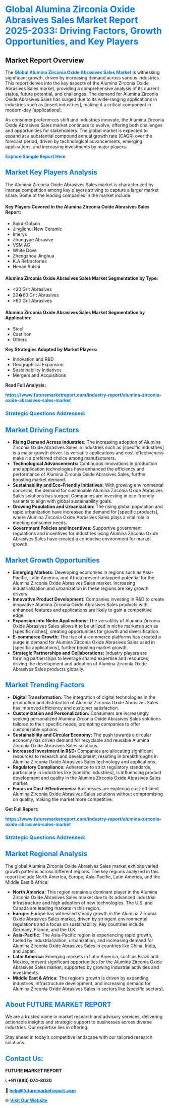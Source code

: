 <h1 style="color: #007BFF;">Global Alumina Zirconia Oxide Abrasives Sales Market Report 2025-2033: Driving Factors, Growth Opportunities, and Key Players</h1>

<section id="overview">
<h2>Market Report Overview</h2>
<p>The <a href="https://www.futuremarketreport.com/industry-report/alumina-zirconia-oxide-abrasives-sales-market" style="color: #007BFF; text-decoration: none;"><strong>Global Alumina Zirconia Oxide Abrasives Sales Market</strong></a> is witnessing significant growth, driven by increasing demand across various industries. This report delves into the key aspects of the Alumina Zirconia Oxide Abrasives Sales market, providing a comprehensive analysis of its current status, future potential, and challenges. The demand for Alumina Zirconia Oxide Abrasives Sales has surged due to its wide-ranging applications in industries such as [insert industries], making it a critical component in modern-day [applications].</p>
<p>As consumer preferences shift and industries innovate, the Alumina Zirconia Oxide Abrasives Sales market continues to evolve, offering both challenges and opportunities for stakeholders. The global market is expected to expand at a substantial compound annual growth rate (CAGR) over the forecast period, driven by technological advancements, emerging applications, and increasing investments by major players.</p>
</section>

<section id="overview">
<p><a href="https://www.futuremarketreport.com/request-sample/reportId=103322" style="color: #007BFF; text-decoration: none;"><strong>Explore Sample Report Here</strong></a></p>
</section>

<section id="key-players">
<h2 style="color: #007BFF;">Market Key Players Analysis</h2>
<p>The Alumina Zirconia Oxide Abrasives Sales market is characterized by intense competition among key players striving to capture a larger market share. Some of the leading companies in the market include:</p>
<h4>Key Players Covered in the Alumina Zirconia Oxide Abrasives Sales Report:</h4>
<ul><li>Saint-Gobain</li><li>Jingjiehui New Ceramic</li><li>Imerys</li><li>Zhongyue Abrasive</li><li>VSM AG</li><li>White Dove</li><li>Zhengzhou Jinghua</li><li>K.A Refractories</li><li>Henan Ruishi</li></ul>
<h4>Alumina Zirconia Oxide Abrasives Sales Market Segmentation by Type:</h4>
<ul><li>&lt;20 Grit Abrasives</li><li>20�60 Grit Abrasives</li><li>&gt;60 Grit Abrasives</li></ul>

<h4>Alumina Zirconia Oxide Abrasives Sales Market Segmentation by Application:</h4>
<ul><li>Steel</li><li>Cast Iron</li><li>Others</li></ul>
<p><strong>Key Strategies Adopted by Market Players:</strong></p>
<ul>
<li>Innovation and R&D</li>
<li>Geographical Expansion</li>
<li>Sustainability Initiatives</li>
<li>Mergers and Acquisitions</li>
</ul>
</section>

<section>
<p><strong>Read Full Analysis: </strong></p><a href="https://www.futuremarketreport.com/industry-report/alumina-zirconia-oxide-abrasives-sales-market" style="color: #007BFF; text-decoration: none;"><strong>https://www.futuremarketreport.com/industry-report/alumina-zirconia-oxide-abrasives-sales-market</strong></a>
<h3 style="color: #007BFF;">Strategic Questions Addressed:</h3>
</section>

<section id="driving-factors">
<h2 style="color: #007BFF;">Market Driving Factors</h2>
<ul>
<li><strong>Rising Demand Across Industries:</strong> The increasing adoption of Alumina Zirconia Oxide Abrasives Sales in industries such as [specific industries] is a major growth driver. Its versatile applications and cost-effectiveness make it a preferred choice among manufacturers.</li>
<li><strong>Technological Advancements:</strong> Continuous innovations in production and application technologies have enhanced the efficiency and performance of Alumina Zirconia Oxide Abrasives Sales, further boosting market demand.</li>
<li><strong>Sustainability and Eco-Friendly Initiatives:</strong> With growing environmental concerns, the demand for sustainable Alumina Zirconia Oxide Abrasives Sales solutions has surged. Companies are investing in eco-friendly variants to align with global sustainability goals.</li>
<li><strong>Growing Population and Urbanization:</strong> The rising global population and rapid urbanization have increased the demand for [specific products], where Alumina Zirconia Oxide Abrasives Sales plays a vital role in meeting consumer needs.</li>
<li><strong>Government Policies and Incentives:</strong> Supportive government regulations and incentives for industries using Alumina Zirconia Oxide Abrasives Sales have created a conducive environment for market growth.</li>
</ul>
</section>

<section id="growth-opportunities">
<h2 style="color: #007BFF;">Market Growth Opportunities</h2>
<ul>
<li><strong>Emerging Markets:</strong> Developing economies in regions such as Asia-Pacific, Latin America, and Africa present untapped potential for the Alumina Zirconia Oxide Abrasives Sales market. Increasing industrialization and urbanization in these regions are key growth drivers.</li>
<li><strong>Innovative Product Development:</strong> Companies investing in R&D to create innovative Alumina Zirconia Oxide Abrasives Sales products with enhanced features and applications are likely to gain a competitive edge.</li>
<li><strong>Expansion into Niche Applications:</strong> The versatility of Alumina Zirconia Oxide Abrasives Sales allows it to be utilized in niche markets such as [specific niches], creating opportunities for growth and diversification.</li>
<li><strong>E-commerce Growth:</strong> The rise of e-commerce platforms has created a surge in demand for Alumina Zirconia Oxide Abrasives Sales used in [specific applications], further boosting market growth.</li>
<li><strong>Strategic Partnerships and Collaborations:</strong> Industry players are forming partnerships to leverage shared expertise and resources, driving the development and adoption of Alumina Zirconia Oxide Abrasives Sales products globally.</li>
</ul>
</section>

<section id="trending-factors">
<h2 style="color: #007BFF;">Market Trending Factors</h2>
<ul>
<li><strong>Digital Transformation:</strong> The integration of digital technologies in the production and distribution of Alumina Zirconia Oxide Abrasives Sales has improved efficiency and customer satisfaction.</li>
<li><strong>Customization and Personalization:</strong> Consumers are increasingly seeking personalized Alumina Zirconia Oxide Abrasives Sales solutions tailored to their specific needs, prompting companies to offer customizable options.</li>
<li><strong>Sustainability and Circular Economy:</strong> The push towards a circular economy has driven demand for recyclable and reusable Alumina Zirconia Oxide Abrasives Sales solutions.</li>
<li><strong>Increased Investment in R&D:</strong> Companies are allocating significant resources to research and development, resulting in breakthroughs in Alumina Zirconia Oxide Abrasives Sales technology and applications.</li>
<li><strong>Regulatory Compliance:</strong> Adherence to strict regulatory standards, particularly in industries like [specific industries], is influencing product development and quality in the Alumina Zirconia Oxide Abrasives Sales market.</li>
<li><strong>Focus on Cost-Effectiveness:</strong> Businesses are exploring cost-efficient Alumina Zirconia Oxide Abrasives Sales solutions without compromising on quality, making the market more competitive.</li>
</ul>
</section>

<section>
<p><strong>Get Full Report: </strong></p><a href="https://www.futuremarketreport.com/industry-report/alumina-zirconia-oxide-abrasives-sales-market" style="color: #007BFF; text-decoration: none;"><strong>https://www.futuremarketreport.com/industry-report/alumina-zirconia-oxide-abrasives-sales-market</strong></a>
<h3 style="color: #007BFF;">Strategic Questions Addressed:</h3>
</section>


<section id="regional-analysis">
<h2 style="color: #007BFF;">Market Regional Analysis</h2>
<p>The global Alumina Zirconia Oxide Abrasives Sales market exhibits varied growth patterns across different regions. The key regions analyzed in this report include North America, Europe, Asia-Pacific, Latin America, and the Middle East & Africa:</p>
<ul>
<li><strong>North America:</strong> This region remains a dominant player in the Alumina Zirconia Oxide Abrasives Sales market due to its advanced industrial infrastructure and high adoption of new technologies. The U.S. and Canada are leading markets in this region.</li>
<li><strong>Europe:</strong> Europe has witnessed steady growth in the Alumina Zirconia Oxide Abrasives Sales market, driven by stringent environmental regulations and a focus on sustainability. Key countries include Germany, France, and the U.K.</li>
<li><strong>Asia-Pacific:</strong> The Asia-Pacific region is experiencing rapid growth, fueled by industrialization, urbanization, and increasing demand for Alumina Zirconia Oxide Abrasives Sales in countries like China, India, and Japan.</li>
<li><strong>Latin America:</strong> Emerging markets in Latin America, such as Brazil and Mexico, present significant opportunities for the Alumina Zirconia Oxide Abrasives Sales market, supported by growing industrial activities and investments.</li>
<li><strong>Middle East & Africa:</strong> The region’s growth is driven by expanding industries, infrastructure development, and increasing demand for Alumina Zirconia Oxide Abrasives Sales in sectors like [specific sectors].</li>
</ul>
</section>

<footer>
<h2 style="color: #007BFF;">About FUTURE MARKET REPORT</h2>
<p>We are a trusted name in market research and advisory services, delivering actionable insights and strategic support to businesses across diverse industries. Our expertise lies in offering:</p>

<p>Stay ahead in today’s competitive landscape with our tailored research solutions.</p>

<h2 style="color: #007BFF;">Contact Us:</h2>
<p><strong>FUTURE MARKET REPORT</strong></p>
<p>📞 <strong>+91 (883) 074-8030</strong></p>
<p>📧 <strong><a href="mailto:help@futuremarketreport.com" style="color: #007BFF;">help@futuremarketreport.com</a></strong></p>
<p>🌐 <strong><a href="https://www.futuremarketreport.com/" style="color: #007BFF;">Visit Our Website</a></strong></p>
</footer>